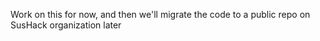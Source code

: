 Work on this for now, and then we'll migrate the code to a public repo on SusHack organization later
